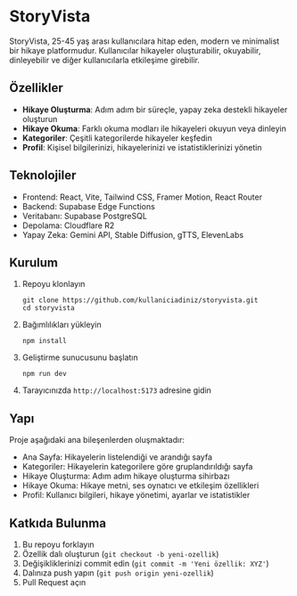 # StoryVista

StoryVista, 25-45 yaş arası kullanıcılara hitap eden, modern ve minimalist bir hikaye platformudur. Kullanıcılar hikayeler oluşturabilir, okuyabilir, dinleyebilir ve diğer kullanıcılarla etkileşime girebilir.

## Özellikler

- **Hikaye Oluşturma**: Adım adım bir süreçle, yapay zeka destekli hikayeler oluşturun
- **Hikaye Okuma**: Farklı okuma modları ile hikayeleri okuyun veya dinleyin
- **Kategoriler**: Çeşitli kategorilerde hikayeler keşfedin
- **Profil**: Kişisel bilgilerinizi, hikayelerinizi ve istatistiklerinizi yönetin

## Teknolojiler

- Frontend: React, Vite, Tailwind CSS, Framer Motion, React Router
- Backend: Supabase Edge Functions
- Veritabanı: Supabase PostgreSQL
- Depolama: Cloudflare R2
- Yapay Zeka: Gemini API, Stable Diffusion, gTTS, ElevenLabs

## Kurulum

1. Repoyu klonlayın
   ```
   git clone https://github.com/kullaniciadiniz/storyvista.git
   cd storyvista
   ```

2. Bağımlılıkları yükleyin
   ```
   npm install
   ```

3. Geliştirme sunucusunu başlatın
   ```
   npm run dev
   ```

4. Tarayıcınızda `http://localhost:5173` adresine gidin

## Yapı

Proje aşağıdaki ana bileşenlerden oluşmaktadır:

- Ana Sayfa: Hikayelerin listelendiği ve arandığı sayfa
- Kategoriler: Hikayelerin kategorilere göre gruplandırıldığı sayfa
- Hikaye Oluşturma: Adım adım hikaye oluşturma sihirbazı
- Hikaye Okuma: Hikaye metni, ses oynatıcı ve etkileşim özellikleri
- Profil: Kullanıcı bilgileri, hikaye yönetimi, ayarlar ve istatistikler

## Katkıda Bulunma

1. Bu repoyu forklayın
2. Özellik dalı oluşturun (`git checkout -b yeni-ozellik`)
3. Değişikliklerinizi commit edin (`git commit -m 'Yeni özellik: XYZ'`)
4. Dalınıza push yapın (`git push origin yeni-ozellik`)
5. Pull Request açın 